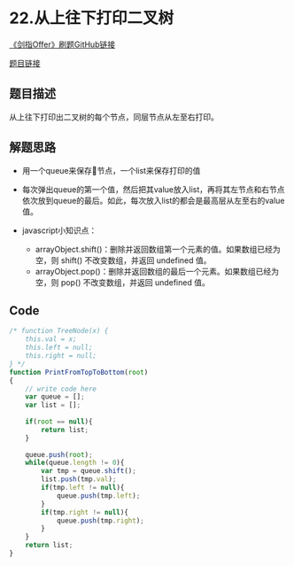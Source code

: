 # 22.从上往下打印二叉树

[《剑指Offer》刷题GitHub链接](https://github.com/zhning12/Coding-Interviews)

[题目链接](https://www.nowcoder.com/practice/7fe2212963db4790b57431d9ed259701?tpId=13&tqId=11175&rp=2&ru=/ta/coding-interviews&qru=/ta/coding-interviews/question-ranking)

## 题目描述
从上往下打印出二叉树的每个节点，同层节点从左至右打印。

## 解题思路

- 用一个queue来保存节点，一个list来保存打印的值
- 每次弹出queue的第一个值，然后把其value放入list，再将其左节点和右节点依次放到queue的最后。如此，每次放入list的都会是最高层从左至右的value值。

- javascript小知识点：
    - arrayObject.shift()：删除并返回数组第一个元素的值。如果数组已经为空，则 shift() 不改变数组，并返回 undefined 值。
    - arrayObject.pop()：删除并返回数组的最后一个元素。如果数组已经为空，则 pop() 不改变数组，并返回 undefined 值。



## Code
```javascript
/* function TreeNode(x) {
    this.val = x;
    this.left = null;
    this.right = null;
} */
function PrintFromTopToBottom(root)
{
    // write code here
    var queue = [];
    var list = [];
    
    if(root == null){
        return list;
    }
    
    queue.push(root);
    while(queue.length != 0){
        var tmp = queue.shift();
        list.push(tmp.val);
        if(tmp.left != null){
            queue.push(tmp.left);
        }
        if(tmp.right != null){
            queue.push(tmp.right);
        }
    }
    return list;
}
```

